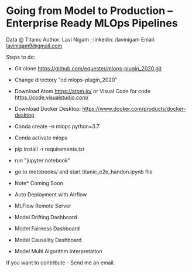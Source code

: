 Going from Model to Production – Enterprise Ready MLOps Pipelines
==============================
Data @ Titanic
Author: Lavi Nigam ; linkedin: /lavinigam
Email: lavinigam9@gmail.com

Steps to do:

- Git clone https://github.com/equester/mlops-plugin_2020.git
- Change directory "cd mlops-plugin_2020"
- Download Atom https://atom.io/ or Visual Code for code https://code.visualstudio.com/
- Download Docker Desktop: https://www.docker.com/products/docker-desktop  
- Conda create –n mlops python=3.7
- Conda activate mlops
- pip install -r requirements.txt
- run "jupyter notebook"
- go to /notebooks/ and start titanic_e2e_handon.ipynb file

- Note* Coming Soon
 - Auto Deployment with Airflow
 - MLFlow Remote Server
 - Model Drifting Dashboard
 - Model Fairness Dashboard
 - Model Causality Dashboard
 - Model Multi Algorithm Interpretation

 If you want to contribute - Send me an email. 
